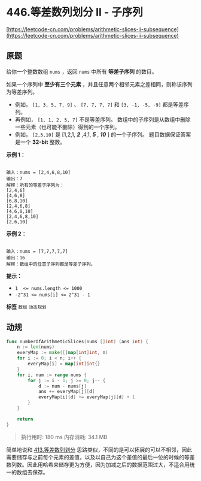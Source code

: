 # 446.等差数列划分 II - 子序列
[https://leetcode-cn.com/problems/arithmetic-slices-ii-subsequence](https://leetcode-cn.com/problems/arithmetic-slices-ii-subsequence) 
## 原题
给你一个整数数组 `nums` ，返回 `nums` 中所有 **等差子序列** 的数目。

如果一个序列中 **至少有三个元素** ，并且任意两个相邻元素之差相同，则称该序列为等差序列。
- 例如， `[1, 3, 5, 7, 9]` 、 `[7, 7, 7, 7]` 和 `[3, -1, -5, -9]` 都是等差序列。
- 再例如， `[1, 1, 2, 5, 7]` 不是等差序列。
数组中的子序列是从数组中删除一些元素（也可能不删除）得到的一个序列。
- 例如， `[2,5,10]` 是 [1,2,1, ***2*** ,4,1, ***5*** , ***10*** ] 的一个子序列。
题目数据保证答案是一个 **32-bit** 整数。

 

 **示例 1：** 

```

输入：nums = [2,4,6,8,10]
输出：7
解释：所有的等差子序列为：
[2,4,6]
[4,6,8]
[6,8,10]
[2,4,6,8]
[4,6,8,10]
[2,4,6,8,10]
[2,6,10]

```
 **示例 2：** 

```

输入：nums = [7,7,7,7,7]
输出：16
解释：数组中的任意子序列都是等差子序列。

```
 

 **提示：** 
-  `1  <= nums.length <= 1000` 
-  `-2^31 <= nums[i] <= 2^31 - 1` 
 
**标签**
`数组` `动态规划` 


## 动规
```go
func numberOfArithmeticSlices(nums []int) (ans int) {
	n := len(nums)
	everyMap := make([]map[int]int, n)
	for i := 0; i < n; i++ {
		everyMap[i] = map[int]int{}
	}
	for i, num := range nums {
		for j := i - 1; j >= 0; j-- {
			d := num - nums[j]
			ans += everyMap[j][d]
			everyMap[i][d] += everyMap[j][d] + 1
		}
	}

	return
}
```
>执行用时: 180 ms
内存消耗: 34.1 MB

简单地说和 [413.等差数列划分](../413.等差数列划分/README.md) 思路类似，不同的是可以拓展的可以不相邻，因此需要储存与之前每个元素的差值，以及以自己为这个差值的最后一位的时候的等差数列数。因此用哈希来储存更为方便，因为加减之后的数据范围过大，不适合用统一的数组去保存。